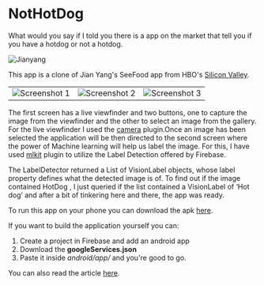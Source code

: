 # NotHotDog

What would you say if I told you there is a app on the market that tell you if you have a hotdog or not a hotdog.

![Jianyang](https://media.tenor.com/images/2d53cca00c6c20cab18a37ba3c49dc53/tenor.gif)

This app is a clone of Jian Yang's SeeFood app from HBO's [Silicon Valley](https://www.imdb.com/title/tt2575988/).

<table style={border:"none"}><tr>
<td><img src="https://user-images.githubusercontent.com/29589003/65856843-8cc82700-e35a-11e9-8c20-b169b0dcac4c.png" alt="Screenshot 1"/></td>
<td><img src="https://user-images.githubusercontent.com/29589003/65856848-8df95400-e35a-11e9-9550-1e2e89849cbb.png" alt="Screenshot 2"/></td>
<td><img src="https://user-images.githubusercontent.com/29589003/65882429-eea18480-e38c-11e9-8adb-1d3ebd988bb4.png" alt="Screenshot 3"/></td>
</tr>

</table>

The first screen has a live viewfinder and two buttons, one to capture the image from the viewfinder and the other to select an image from the gallery.
For the live viewfinder I used the [camera](https://pub.dev/packages/camera) plugin.Once an image has been selected the application will be then directed to the second screen where the power of Machine learning will help us label the image. For this, I have used [mlkit](https://pub.dev/packages/mlkit) plugin to utilize the Label Detection offered by Firebase.

The LabelDetector returned a List of VisionLabel objects, whose label property defines what the detected image is of. To find out if the image contained HotDog , I just queried if the list contained a VisionLabel of ‘Hot dog’ and after a bit of tinkering here and there, the app was ready.

To run this app on your phone you can download the apk [here](https://drive.google.com/file/d/1RXUGdVFPQs7jaEnHqEANJboAN7K6ojJL/view).

If you want to build the application yourself you can:

1. Create a project in Firebase and add an android app
2. Download the **googleServices.json**
3. Paste it inside *android/app/* and you're good to go.

You can also read the article [here](https://medium.com/@bimsina/building-jian-yangs-seefood-app-in-flutter-c3526c186860).
